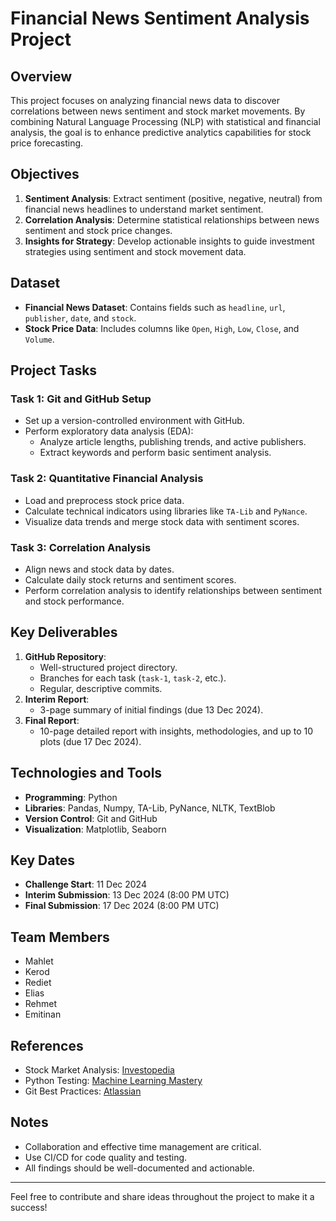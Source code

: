 # Financial News Sentiment Analysis Project

## Overview
This project focuses on analyzing financial news data to discover correlations between news sentiment and stock market movements. By combining Natural Language Processing (NLP) with statistical and financial analysis, the goal is to enhance predictive analytics capabilities for stock price forecasting.

## Objectives
1. **Sentiment Analysis**: Extract sentiment (positive, negative, neutral) from financial news headlines to understand market sentiment.
2. **Correlation Analysis**: Determine statistical relationships between news sentiment and stock price changes.
3. **Insights for Strategy**: Develop actionable insights to guide investment strategies using sentiment and stock movement data.

## Dataset
- **Financial News Dataset**: Contains fields such as `headline`, `url`, `publisher`, `date`, and `stock`.
- **Stock Price Data**: Includes columns like `Open`, `High`, `Low`, `Close`, and `Volume`.

## Project Tasks

### Task 1: Git and GitHub Setup
- Set up a version-controlled environment with GitHub.
- Perform exploratory data analysis (EDA):
  - Analyze article lengths, publishing trends, and active publishers.
  - Extract keywords and perform basic sentiment analysis.

### Task 2: Quantitative Financial Analysis
- Load and preprocess stock price data.
- Calculate technical indicators using libraries like `TA-Lib` and `PyNance`.
- Visualize data trends and merge stock data with sentiment scores.

### Task 3: Correlation Analysis
- Align news and stock data by dates.
- Calculate daily stock returns and sentiment scores.
- Perform correlation analysis to identify relationships between sentiment and stock performance.

## Key Deliverables
1. **GitHub Repository**:
   - Well-structured project directory.
   - Branches for each task (`task-1`, `task-2`, etc.).
   - Regular, descriptive commits.
2. **Interim Report**:
   - 3-page summary of initial findings (due 13 Dec 2024).
3. **Final Report**:
   - 10-page detailed report with insights, methodologies, and up to 10 plots (due 17 Dec 2024).

## Technologies and Tools
- **Programming**: Python
- **Libraries**: Pandas, Numpy, TA-Lib, PyNance, NLTK, TextBlob
- **Version Control**: Git and GitHub
- **Visualization**: Matplotlib, Seaborn

## Key Dates
- **Challenge Start**: 11 Dec 2024
- **Interim Submission**: 13 Dec 2024 (8:00 PM UTC)
- **Final Submission**: 17 Dec 2024 (8:00 PM UTC)

## Team Members
- Mahlet
- Kerod
- Rediet
- Elias
- Rehmet
- Emitinan

## References
- Stock Market Analysis: [Investopedia](https://www.investopedia.com/)
- Python Testing: [Machine Learning Mastery](https://machinelearningmastery.com/)
- Git Best Practices: [Atlassian](https://www.atlassian.com/)

## Notes
- Collaboration and effective time management are critical.
- Use CI/CD for code quality and testing.
- All findings should be well-documented and actionable.

---
Feel free to contribute and share ideas throughout the project to make it a success!
